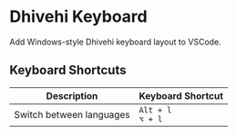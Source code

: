 # Dhivehi Keyboard

Add Windows-style Dhivehi keyboard layout to VSCode.

## Keyboard Shortcuts

| Description | Keyboard Shortcut |
| --- | --- |
| Switch between languages | `Alt + l`<br>`⌥ + l` |
